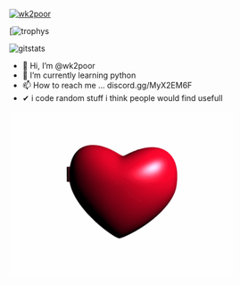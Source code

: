 [![wk2poor](https://readme-typing-svg.herokuapp.com/?lines=Hello+Im+wk2poor;Have+Fun+With+My+Projects)](https://git.io/typing-svg)

[![trophys](https://github-profile-trophy.vercel.app/?username=wk2poor&theme=dark_lover)


![gitstats](https://github-readme-stats.vercel.app/api?username=wk2poor&show_icons=true&theme=dracula)

- 👋 Hi, I’m @wk2poor
- 🌱 I’m currently learning python
- 📫 How to reach me ... discord.gg/MyX2EM6F
- ✔  i code random stuff i think people would find usefull



![ily!](wk2poor.gif)



